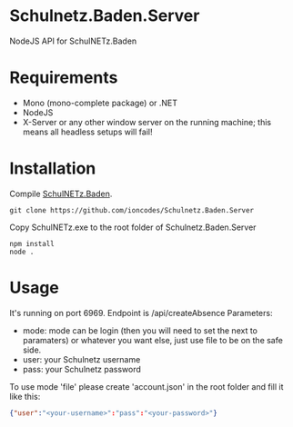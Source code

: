 # Schulnetz.Baden.Server
NodeJS API for SchulNETz.Baden

# Requirements
* Mono (mono-complete package) or .NET
* NodeJS
* X-Server or any other window server on the running machine; this means all headless setups will fail!

# Installation
Compile [SchulNETz.Baden](https://github.com/ioncodes/SchulNETz.Baden).
```
git clone https://github.com/ioncodes/Schulnetz.Baden.Server
```
Copy SchulNETz.exe to the root folder of Schulnetz.Baden.Server
```
npm install
node .
```

# Usage
It's running on port 6969.
Endpoint is /api/createAbsence
Parameters:
* mode: mode can be login (then you will need to set the next to paramaters) or whatever you want else, just use file to be on the safe side.
* user: your Schulnetz username
* pass: your Schulnetz password

To use mode 'file' please create 'account.json' in the root folder and fill it like this:
```json
{"user":"<your-username>":"pass":"<your-password>"}
```
